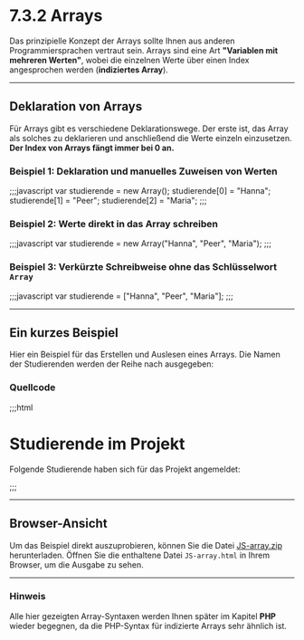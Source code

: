 # 7.3.2 Arrays

Das prinzipielle Konzept der Arrays sollte Ihnen aus anderen Programmiersprachen vertraut sein. Arrays sind eine Art **"Variablen mit mehreren Werten"**, wobei die einzelnen Werte über einen Index angesprochen werden (**indiziertes Array**).

---

## Deklaration von Arrays

Für Arrays gibt es verschiedene Deklarationswege. Der erste ist, das Array als solches zu deklarieren und anschließend die Werte einzeln einzusetzen. **Der Index von Arrays fängt immer bei 0 an.**

### Beispiel 1: Deklaration und manuelles Zuweisen von Werten
;;;javascript
var studierende = new Array();
studierende[0] = "Hanna";
studierende[1] = "Peer";
studierende[2] = "Maria";
;;;

### Beispiel 2: Werte direkt in das Array schreiben
;;;javascript
var studierende = new Array("Hanna", "Peer", "Maria");
;;;

### Beispiel 3: Verkürzte Schreibweise ohne das Schlüsselwort `Array`
;;;javascript
var studierende = ["Hanna", "Peer", "Maria"];
;;;

---

## Ein kurzes Beispiel

Hier ein Beispiel für das Erstellen und Auslesen eines Arrays. Die Namen der Studierenden werden der Reihe nach ausgegeben:

### Quellcode
;;;html
<!doctype html>															
<html lang="de">
<head>
  <meta charset="utf-8">
  <title>Arrays</title>
</head>
<body>
  <h1>Studierende im Projekt</h1>
  <p>Folgende Studierende haben sich für das Projekt angemeldet:</p> 
  <!-- Hier beginnt JavaScript -->  
  <script>
    "use strict";
    var studierende = ["Hanna", "Peer", "Maria"];
    document.write("1. " + studierende[0] + "<br>");
    document.write("2. " + studierende[1] + "<br>");
    document.write("3. " + studierende[2] + "<br>");	
  </script>
</body>
</html>
;;;

---

## Browser-Ansicht

Um das Beispiel direkt auszuprobieren, können Sie die Datei [JS-array.zip](media/JS-array.zip) herunterladen. Öffnen Sie die enthaltene Datei `JS-array.html` in Ihrem Browser, um die Ausgabe zu sehen.

---

### Hinweis

Alle hier gezeigten Array-Syntaxen werden Ihnen später im Kapitel **PHP** wieder begegnen, da die PHP-Syntax für indizierte Arrays sehr ähnlich ist.
